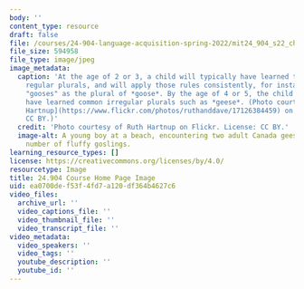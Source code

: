 ```yaml
---
body: ''
content_type: resource
draft: false
file: /courses/24-904-language-acquisition-spring-2022/mit24_904_s22_chp.jpg
file_size: 594958
file_type: image/jpeg
image_metadata:
  caption: 'At the age of 2 or 3, a child will typically have learned the rules for
    regular plurals, and will apply those rules consistently, for instance by saying
    "gooses" as the plural of *goose*. By the age of 4 or 5, the child is likely to
    have learned common irregular plurals such as *geese*. (Photo courtesy of [Ruth
    Hartnup](https://www.flickr.com/photos/ruthanddave/17126384459) on Flickr. License:
    CC BY.)'
  credit: 'Photo courtesy of Ruth Hartnup on Flickr. License: CC BY.'
  image-alt: A young boy at a beach, encountering two adult Canada geese and a large
    number of fluffy goslings.
learning_resource_types: []
license: https://creativecommons.org/licenses/by/4.0/
resourcetype: Image
title: 24.904 Course Home Page Image
uid: ea0700de-f53f-4fd7-a120-df364b4627c6
video_files:
  archive_url: ''
  video_captions_file: ''
  video_thumbnail_file: ''
  video_transcript_file: ''
video_metadata:
  video_speakers: ''
  video_tags: ''
  youtube_description: ''
  youtube_id: ''
---
```

